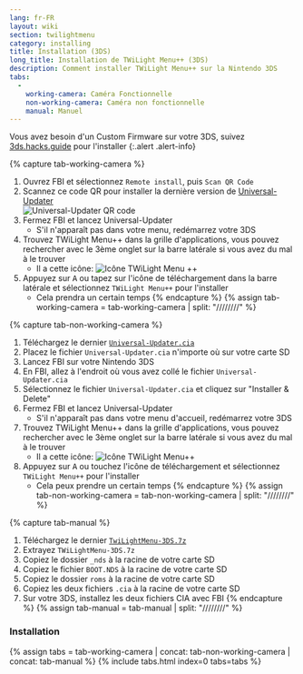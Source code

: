 ```yaml
---
lang: fr-FR
layout: wiki
section: twilightmenu
category: installing
title: Installation (3DS)
long_title: Installation de TWiLight Menu++ (3DS)
description: Comment installer TWiLight Menu++ sur la Nintendo 3DS
tabs:
  - 
    working-camera: Caméra Fonctionnelle
    non-working-camera: Caméra non fonctionnelle
    manual: Manuel
---
```


Vous avez besoin d'un Custom Firmware sur votre 3DS, suivez [3ds.hacks.guide](https://3ds.hacks.guide) pour l'installer
{:.alert .alert-info}

{% capture tab-working-camera %}
1. Ouvrez FBI et sélectionnez `Remote install`, puis `Scan QR Code`
1. Scannez ce code QR pour installer la dernière version de [Universal-Updater](https://github.com/Universal-Team/Universal-Updater)<br> ![Universal-Updater QR code](https://db.universal-team.net/assets/images/qr/universal-updater.cia.png)
1. Fermez FBI et lancez Universal-Updater
   - S'il n'apparaît pas dans votre menu, redémarrez votre 3DS
1. Trouvez TWiLight Menu++ dans la grille d'applications, vous pouvez rechercher avec le 3ème onglet sur la barre latérale si vous avez du mal à le trouver
   - Il a cette icône: ![Icône TWiLight Menu ++](https://raw.githubusercontent.com/DS-Homebrew/TWiLightMenu/master/booter/icon.bmp)
1. Appuyez sur <kbd class="face">A</kbd> ou tapez sur l'icône de téléchargement dans la barre latérale et sélectionnez `TWiLight Menu++` pour l'installer
   - Cela prendra un certain temps
{% endcapture %}
{% assign tab-working-camera = tab-working-camera | split: "////////" %}

{% capture tab-non-working-camera %}
1. Téléchargez le dernier [`Universal-Updater.cia`](https://github.com/Universal-Team/Universal-Updater/releases/latest/download/Universal-Updater.cia)
1. Placez le fichier `Universal-Updater.cia` n'importe où sur votre carte SD
1. Lancez FBI sur votre Nintendo 3DS
1. En FBI, allez à l'endroit où vous avez collé le fichier `Universal-Updater.cia`
1. Sélectionnez le fichier `Universal-Updater.cia` et cliquez sur "Installer & Delete"
1. Fermez FBI et lancez Universal-Updater
   - S'il n'apparaît pas dans votre menu d'accueil, redémarrez votre 3DS
1. Trouvez TWiLight Menu++ dans la grille d'applications, vous pouvez rechercher avec le 3ème onglet sur la barre latérale si vous avez du mal à le trouver
   - Il a cette icône: ![Icône TWiLight Menu++](https://raw.githubusercontent.com/DS-Homebrew/TWiLightMenu/master/booter/icon.bmp)
1. Appuyez sur <kbd class="face">A</kbd> ou touchez l'icône de téléchargement et sélectionnez `TWiLight Menu++` pour l'installer
   - Cela peux prendre un certain temps
{% endcapture %}
{% assign tab-non-working-camera = tab-non-working-camera | split: "////////" %}

{% capture tab-manual %}
1. Téléchargez le dernier [`TwiLightMenu-3DS.7z`](https://github.com/DS-Homebrew/TWiLightMenu/releases/latest/download/TWiLightMenu-3DS.7z)
1. Extrayez `TWiLightMenu-3DS.7z`
1. Copiez le dossier `_nds` à la racine de votre carte SD
1. Copiez le fichier `BOOT.NDS` à la racine de votre carte SD
1. Copiez le dossier `roms` à la racine de votre carte SD
1. Copiez les deux fichiers `.cia` à la racine de votre carte SD
1. Sur votre 3DS, installez les deux fichiers CIA avec FBI
{% endcapture %}
{% assign tab-manual = tab-manual | split: "////////" %}

### Installation

{% assign tabs = tab-working-camera | concat: tab-non-working-camera | concat: tab-manual %}
{% include tabs.html index=0 tabs=tabs %}

